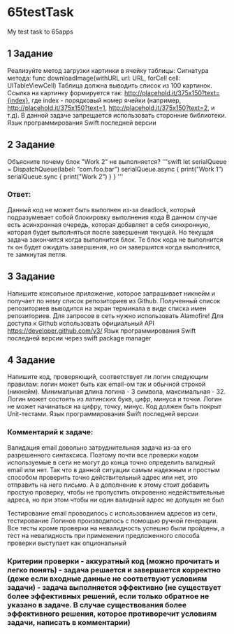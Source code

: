 # 65testTask
My test task to 65apps



## 1 Задание
Реализуйте метод загрузки картинки в ячейку таблицы: Сигнатура метода: func downloadImage(withURL url: URL, forCell cell: UITableViewCell) Таблица должна выводить список из 100 картинок. Ссылка на картинку формируется так: http://placehold.it/375x150?text={index}, где index - порядковый номер ячейки (например, http://placehold.it/375x150?text=1, http://placehold.it/375x150?text=2, и т.д). В данной задаче запрещается использовать сторонние библиотеки. Язык программирования Swift последней версии

## 2 Задание
Объясните почему блок "Work 2" не выполняется? 
'''swift
let serialQueue = DispatchQueue(label: “com.foo.bar")
 serialQueue.async {
     print("Work 1”)
     serialQueue.sync {
         print("Work 2”)
     }
 }
 '''

### **Ответ:**
Данный код не может быть выполнен из-за deadlock, который подразумевает собой блокировку выполнения кода
В данном случае есть асинхронная очередь, которая добавляет в себя синхронную, которая будет выполняться после завершения текущей. Но текущая задача закончится когда выполнится блок. Те блок кода не выполнится тк он будет ожидать завершения, но он завершится когда выполнится, те замкнутая петля.

## 3 Задание
Напишите консольное приложение, которое запрашивает никнейм и получает по нему список репозиториев из Github. Полученный список репозиториев выводится на экран терминала в виде списка имен репозиториев. Для запросов в сеть нужно использовать Alamofire! Для доступа к Github использовать официальный API https://developer.github.com/v3/ Язык программирования Swift последней версии через swift package manager

## 4 Задание
Напишите код, проверяющий, соответствует ли логин следующим правилам: логин может быть как email-ом так и обычной строкой (никнейм). Минимальная длина логина - 3 символа, максимальная - 32. Логин может состоять из латинских букв, цифр, минуса и точки. Логин не может начинаться на цифру, точку, минус. Код должен быть покрыт Unit-тестами. Язык программирования Swift последней версии

### **Комментарий к задаче:**
Валидация email довольно затруднительная задача из-за его разрешенного синтаксиса. Поэтому почти все проверки кодом используемые в сети не могут до конца точно определить валидный email или нет. Так что в данной ситуации самым надежным и простым способом проверить точно действительный адрес или нет, это отправить на него письмо. А в дополнение к этому стоит добавить простую проверку, чтобы не пропустить откровенно недействительные адреса, но при этом чтобы ни один валидный адрес не допущен не был

Тестирование email проводилось с использованием адресов из сети, тестирование Логинов производилось с помощью ручной генерации. 
Все тесты кроме проверки на невалидность успешно были пройдены, а тест на невалидность при применении предложенного способа проверки выступает как опциональный


### Критерии проверки - аккуратный код (можно прочитать и легко понять) - задача решается и завершается корректно (деже если входные данные не соответвуют условиям задачи) - задача выполняется эффективно (не существует более эффективных решений, если только обратное не указано в задаче. В случае существования более эффективного решения, которое противоречит условиям задачи, написать в комментарии)
